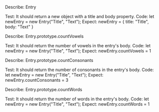 Describe: Entry

Test: It should return a new object with a title and body property.
Code: let newEntry = new Entry("Title", "Text");
Expect: newEntry = { title: "Title", body: "Text" }

Describe: Entry.prototype.countVowels

Test: It should return the number of vowels in the entry's body.
Code: let newEntry = new Entry("Title", "Text");
Expect: newEntry.countVowels = 1

Describe: Entry.prototype.countConsonants

Test: It should return the number of consonants in the entry's body.
Code: let newEntry = new Entry("Title", "Text");
Expect: newEntry.countConsonants = 3

Describe: Entry.prototype.countWords

Test: It should return the number of words in the entry's body.
Code: let newEntry = new Entry("Title", "Text");
Expect: newEntry.countWords = 1